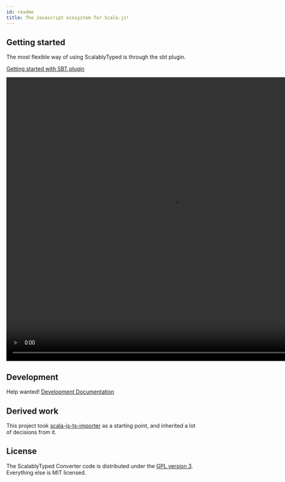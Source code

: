 ```yaml
---
id: readme
title: The Javascript ecosystem for Scala.js!
---
```




## Getting started
The most flexible way of using ScalablyTyped is through the sbt plugin.

[Getting started with SBT plugin](plugin.md) 

<video autoplay="autoplay" controls="true" muted="true" src="https://olvind.com/videos/getting_started.mp4" height="744px" width="874"></video>

## Development
Help wanted! [Development Documentation](devel/about.md)

## Derived work
This project took [scala-js-ts-importer](https://github.com/sjrd/scala-js-ts-importer/) as a starting point,
and inherited a lot of decisions from it.

## License
The ScalablyTyped Converter code is distributed under the [GPL version 3](https://opensource.org/licenses/GPL-3.0).
Everything else is MIT licensed.
 
